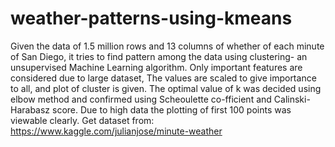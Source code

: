 # weather-patterns-using-kmeans
Given the data of 1.5 million rows and 13 columns of whether of each minute of San Diego, it tries to find pattern among the data using clustering- an unsupervised Machine Learning algorithm.
Only important features are considered due to large dataset, The values are scaled to give importance to all, and plot of cluster is given.
The optimal value of k was decided using elbow method and confirmed using Scheoulette co-fficient and Calinski-Harabasz score.
Due to high data the plotting of first 100 points was viewable clearly.
Get dataset from: https://www.kaggle.com/julianjose/minute-weather
